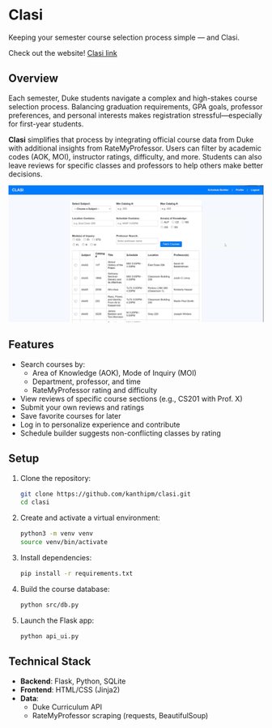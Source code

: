 # Clasi

Keeping your semester course selection process simple — and Clasi.

Check out the website! [Clasi link](https://clasi.onrender.com/login)

## Overview

Each semester, Duke students navigate a complex and high-stakes course selection process. Balancing graduation requirements, GPA goals, professor preferences, and personal interests makes registration stressful—especially for first-year students.

**Clasi** simplifies that process by integrating official course data from Duke with additional insights from RateMyProfessor. Users can filter by academic codes (AOK, MOI), instructor ratings, difficulty, and more. Students can also leave reviews for specific classes and professors to help others make better decisions.

![Clasi User Interface](clasi_ui.png)

## Features

- Search courses by:
  - Area of Knowledge (AOK), Mode of Inquiry (MOI)
  - Department, professor, and time
  - RateMyProfessor rating and difficulty
- View reviews of specific course sections (e.g., CS201 with Prof. X)
- Submit your own reviews and ratings
- Save favorite courses for later
- Log in to personalize experience and contribute
- Schedule builder suggests non-conflicting classes by rating

## Setup

1. Clone the repository:
   ```bash
   git clone https://github.com/kanthipm/clasi.git
   cd clasi
   ```

2. Create and activate a virtual environment:
   ```bash
   python3 -m venv venv
   source venv/bin/activate
   ```

3. Install dependencies:
   ```bash
   pip install -r requirements.txt
   ```

4. Build the course database:
   ```bash
   python src/db.py
   ```

5. Launch the Flask app:
   ```bash
   python api_ui.py
   ```

## Technical Stack

- **Backend**: Flask, Python, SQLite
- **Frontend**: HTML/CSS (Jinja2)
- **Data**:
  - Duke Curriculum API
  - RateMyProfessor scraping (requests, BeautifulSoup)

